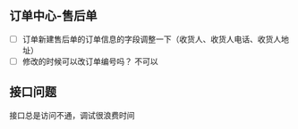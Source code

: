 ## 订单中心-售后单

- [ ] 订单新建售后单的订单信息的字段调整一下（收货人、收货人电话、收货人地址）
- [ ] 修改的时候可以改订单编号吗？  不可以

## 接口问题

接口总是访问不通，调试很浪费时间